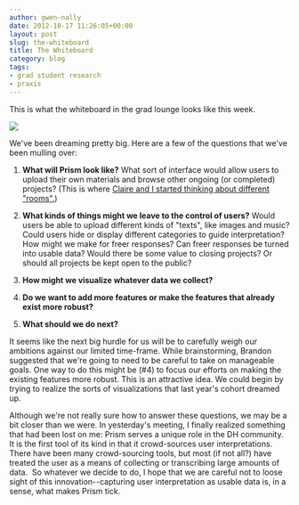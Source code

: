 ```yaml
---
author: gwen-nally
date: 2012-10-17 11:26:05+00:00
layout: post
slug: the-whiteboard
title: The Whiteboard
category: blog
tags:
- grad student research
- praxis
---
```


This is what the whiteboard in the grad lounge looks like this week.

[![](http://static.scholarslab.org/wp-content/uploads/2012/10/whiteboard2-300x225.png)](http://www.scholarslab.org/digital-humanities/the-whiteboard/attachment/whiteboard-3/)

We've been dreaming pretty big. Here are a few of the questions that we've been mulling over:

1. **What will Prism look like?** What sort of interface would allow users to upload their own materials and browse other ongoing (or completed) projects? (This is where [Claire and I started thinking about different "rooms".](http://www.scholarslab.org/digital-humanities/fun-with-prism/))

2. **What kinds of things might we leave to the control of users?** Would users be able to upload different kinds of "texts", like images and music? Could users hide or display different categories to guide interpretation? How might we make for freer responses? Can freer responses be turned into usable data? Would there be some value to closing projects? Or should all projects be kept open to the public?

3. **How might we visualize whatever data we collect?**   

4. **Do we want to add more features or make the features that already exist more robust?**

5. **What should we do next?**

It seems like the next big hurdle for us will be to carefully weigh our ambitions against our limited time-frame. While brainstorming, Brandon suggested that we're going to need to be careful to take on manageable goals. One way to do this might be (#4) to focus our efforts on making the existing features more robust. This is an attractive idea. We could begin by trying to realize the sorts of visualizations that last year's cohort dreamed up.

Although we're not really sure how to answer these questions, we may be a bit closer than we were. In yesterday's meeting, I finally realized something that had been lost on me: Prism serves a unique role in the DH community. It is the first tool of its kind in that it crowd-sources user interpretations. There have been many crowd-sourcing tools, but most (if not all?) have treated the user as a means of collecting or transcribing large amounts of data.  So whatever we decide to do, I hope that we are careful not to loose sight of this innovation--capturing user interpretation as usable data is, in a sense, what makes Prism tick.
